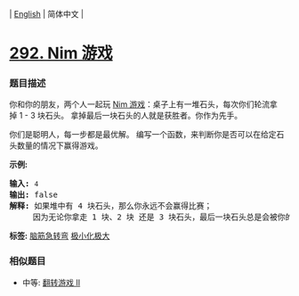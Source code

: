 | [English](README_EN.md) | 简体中文 |

# [292. Nim 游戏](https://leetcode-cn.com/problems/nim-game)
 ### 题目描述
<p>你和你的朋友，两个人一起玩&nbsp;<a href="https://baike.baidu.com/item/Nim游戏/6737105" target="_blank">Nim 游戏</a>：桌子上有一堆石头，每次你们轮流拿掉&nbsp;1 - 3 块石头。 拿掉最后一块石头的人就是获胜者。你作为先手。</p>

<p>你们是聪明人，每一步都是最优解。 编写一个函数，来判断你是否可以在给定石头数量的情况下赢得游戏。</p>

<p><strong>示例:</strong></p>

<pre><strong>输入:</strong> <code>4</code>
<strong>输出:</strong> false 
<strong>解释: </strong>如果堆中有 4 块石头，那么你永远不会赢得比赛；
&nbsp;    因为无论你拿走 1 块、2 块 还是 3 块石头，最后一块石头总是会被你的朋友拿走。
</pre>

**标签:**  [脑筋急转弯](https://leetcode-cn.com/tag/brainteaser) [极小化极大](https://leetcode-cn.com/tag/minimax) 
 ### 相似题目
- 中等:	[翻转游戏 II](https://leetcode-cn.com/problems/flip-game-ii) 
